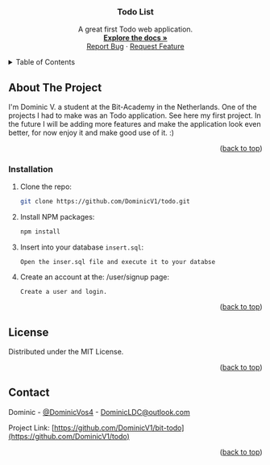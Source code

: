 <div id="top"></div>

<!-- PROJECT LOGO -->
<br />
<div align="center">
  <a href="https://github.com/DominicV1/todo">
    <!-- <img src="images/logo.png" alt="Logo" width="80" height="80"> -->
  </a>

  <h3 align="center">Todo List</h3>

  <p align="center">
    A great first Todo web application. 
    <br />
    <a href="https://github.com/DominicV1/todo"><strong>Explore the docs »</strong></a>
    <br />
    <a href="https://github.com/DominicV1/todo/issues">Report Bug</a>
    ·
    <a href="https://github.com/DominicV1/todo/issues">Request Feature</a>
  </p>
</div>



<!-- TABLE OF CONTENTS -->
<details>
  <summary>Table of Contents</summary>
  <ol>
    <li>
      <a href="#about-the-project">About The Project</a>
    </li>
      <ul>
        <li><a href="#installation">Installation</a></li>
      </ul>
    <li><a href="#usage">Usage</a></li>
    <li><a href="#license">License</a></li>
    <li><a href="#contact">Contact</a></li>
  </ol>
</details>

<!-- ABOUT THE PROJECT -->
## About The Project

I'm Dominic V. a student at the Bit-Academy in the Netherlands. One of the projects I had to make was an Todo application. 
See here my first project. In the future I will be adding more features and make the application look even better, for now enjoy it and make good use of it. :)

<p align="right">(<a href="#top">back to top</a>)</p>

### Installation

1. Clone the repo:
   ```sh
   git clone https://github.com/DominicV1/todo.git
   ```
2. Install NPM packages:
   ```sh
   npm install
   ```
4. Insert into your database `insert.sql`:
   ```
   Open the inser.sql file and execute it to your databse
   ```
5. Create an account at the: /user/signup page:
   ```
   Create a user and login.
   ```
<p align="right">(<a href="#top">back to top</a>)</p>


<!-- LICENSE -->
## License

Distributed under the MIT License.

<p align="right">(<a href="#top">back to top</a>)</p>


<!-- CONTACT -->
## Contact

Dominic - [@DominicVos4](https://twitter.com/DominicVos4) - DominicLDC@outlook.com

Project Link: [https://github.com/DominicV1/bit-todo](https://github.com/DominicV1/todo)

<p align="right">(<a href="#top">back to top</a>)</p>

